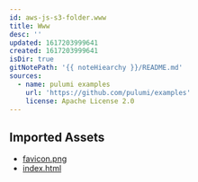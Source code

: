 ```yaml
---
id: aws-js-s3-folder.www
title: Www
desc: ''
updated: 1617203999641
created: 1617203999641
isDir: true
gitNotePath: '{{ noteHiearchy }}/README.md'
sources:
  - name: pulumi examples
    url: 'https://github.com/pulumi/examples'
    license: Apache License 2.0
---
```

## Imported Assets

- [favicon.png](/assets/favicon.png)
- [index.html](/assets/index.html)

